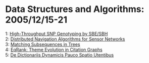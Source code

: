 # Data Structures and Algorithms: 2005/12/15-21  
1: [High-Throughput SNP Genotyping by SBE/SBH](https://doi.org/10.48550/arXiv.cs/0512052)  
2: [Distributed Navigation Algorithms for Sensor Networks](https://doi.org/10.48550/arXiv.cs/0512060)  
3: [Matching Subsequences in Trees](https://doi.org/10.48550/arXiv.cs/0512061)  
4: [EqRank: Theme Evolution in Citation Graphs](https://doi.org/10.48550/arXiv.cs/0512080)  
5: [De Dictionariis Dynamicis Pauco Spatio Utentibus](https://doi.org/10.48550/arXiv.cs/0512081)  